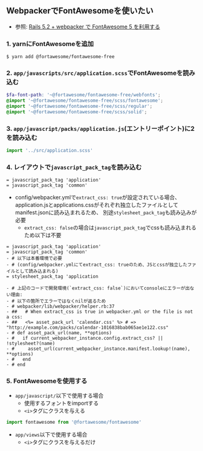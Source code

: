 ## WebpackerでFontAwesomeを使いたい
- 参照: [Rails 5.2 + webpacker で FontAwesome 5 を利用する](https://qiita.com/fukmaru/items/427b43bd02a0b812212c)

### 1. yarnにFontAwesomeを追加
```
$ yarn add @fortawesome/fontawesome-free
```

### 2. `app/javascripts/src/application.scss`でFontAwesomeを読み込む
```scss
$fa-font-path: '~@fortawesome/fontawesome-free/webfonts';
@import '~@fortawesome/fontawesome-free/scss/fontawesome';
@import '~@fortawesome/fontawesome-free/scss/regular';
@import '~@fortawesome/fontawesome-free/scss/solid';
```

### 3. `app/javascript/packs/application.js`(エントリーポイント)に2を読み込む

```js
import '../src/application.scss'
```

### 4. レイアウトで`javascript_pack_tag`を読み込む
```haml
= javascript_pack_tag 'application'
= javascript_pack_tag 'common'
```

- config/webpacker.ymlで`extract_css: true`が設定されている場合、
application.jsとapplications.cssがそれぞれ独立したファイルとしてmanifest.jsonに読み込まれるため、
別途`stylesheet_pack_tag`も読み込みが必要
  - `extract_css: false`の場合は`javascript_pack_tag`でcssも読み込まれるため以下は不要

```haml
= javascript_pack_tag 'application'
= javascript_pack_tag 'common'
- # 以下は本番環境で必要
- # (config/webpacker.ymlにてextract_css: trueのため、JSとcssが独立したファイルとして読み込まれる)
= stylesheet_pack_tag 'application

- # 上記のコードで開発環境(`extract_css: false`)においてconsoleにエラーが出ない理由:
- # 以下の箇所でエラーではなくnilが返るため
- # webpacker/lib/webpacker/helper.rb:37
- ##   # When extract_css is true in webpacker.yml or the file is not a css:
- ##   <%= asset_pack_url 'calendar.css' %> # => "http://example.com/packs/calendar-1016838bab065ae1e122.css"
- # def asset_pack_url(name, **options)
- #   if current_webpacker_instance.config.extract_css? || !stylesheet?(name)
- #     asset_url(current_webpacker_instance.manifest.lookup!(name), **options)
- #   end
- # end
```


### 5. FontAwesomeを使用する
- `app/javascript/`以下で使用する場合
  - 使用するフォントをimportする
  - `<i>`タグにクラスを与える

```js
import fontawesome from '@fortawesome/fontawesome'
```
- `app/views`以下で使用する場合
  - `<i>`タグにクラスを与えるだけ

